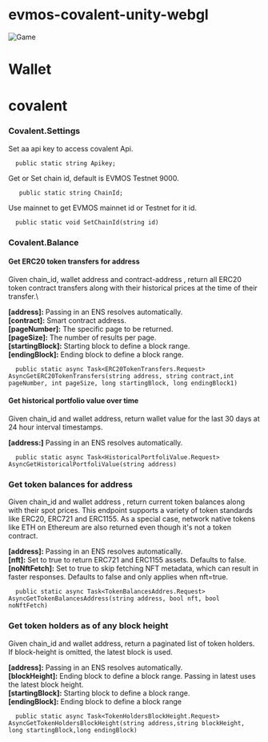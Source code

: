 # evmos-covalent-unity-webgl

![Game](https://user-images.githubusercontent.com/52639395/204915702-7d663013-c2d2-470f-bcaf-f3a114c2f7dc.jpg)

# Wallet
# covalent

### Covalent.Settings
Set aa api key to access covalent Api.
```Csharp
  public static string Apikey;
```
Get or Set chain id, default is EVMOS Testnet 9000.
```Csharp
   public static string ChainId;
```
Use mainnet to get EVMOS mainnet id or Testnet for it id.
```Csharp
  public static void SetChainId(string id)
```
### Covalent.Balance
#### Get ERC20 token transfers for address
Given chain_id, wallet address and contract-address , return all ERC20 token contract transfers along with their historical prices at the time of their transfer.\

**[address]:** Passing in an ENS resolves automatically.\
**[contract]:** Smart contract address.\
**[pageNumber]:** The specific page to be returned.\
**[pageSize]:** The number of results per page.\
**[startingBlock]:** Starting block to define a block range.\
**[endingBlock]:** Ending block to define a block range.

```Csharp
  public static async Task<ERC20TokenTransfers.Request> AsyncGetERC20TokenTransfers(string address, string contract,int pageNumber, int pageSize, long startingBlock, long endingBlock1)
```
#### Get historical portfolio value over time
Given chain_id and wallet address, return wallet value for the last 30 days at 24 hour interval timestamps.

**[address:]** Passing in an ENS resolves automatically.
```Csharp
  public static async Task<HistoricalPortfoliValue.Request> AsyncGetHistoricalPortfoliValue(string address)
```
### Get token balances for address
Given chain_id and wallet address , return current token balances along with their spot prices. This endpoint supports a variety of token standards like ERC20, ERC721 and ERC1155. As a special case, network native tokens like ETH on Ethereum are also returned even though it's not a token contract.

**[address]:** Passing in an ENS resolves automatically.\
**[nft]:** Set to true to return ERC721 and ERC1155 assets. Defaults to false.\
**[noNftFetch]:** Set to true to skip fetching NFT metadata, which can result in faster responses. Defaults to false and only applies when nft=true.
```Csharp
  public static async Task<TokenBalancesAddres.Request> AsyncGetTokenBalancesAddress(string address, bool nft, bool noNftFetch)
```
### Get token holders as of any block height
Given chain_id and wallet address, return a paginated list of token holders. If block-height  is omitted, the latest block is used.

**[address]:** Passing in an ENS resolves automatically.\
**[blockHeight]:** Ending block to define a block range. Passing in latest uses the latest block height.\
**[startingBlock]:** Starting block to define a block range.\
**[endingBlock]:** Ending block to define a block range
```Csharp
  public static async Task<TokenHoldersBlockHeight.Request> AsyncGetTokenHoldersBlockHeight(string address,string blockHeight, long startingBlock,long endingBlock)
```
